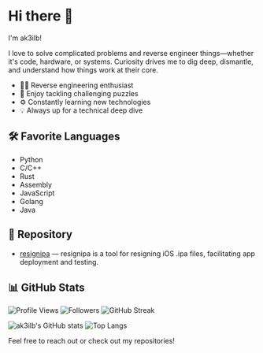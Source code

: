 # Hi there 👋

I'm ak3ilb!

I love to solve complicated problems and reverse engineer things—whether it's code, hardware, or systems. Curiosity drives me to dig deep, dismantle, and understand how things work at their core.

- 🕵️‍♂️ Reverse engineering enthusiast  
- 🧩 Enjoy tackling challenging puzzles  
- ⚙️ Constantly learning new technologies  
- 💡 Always up for a technical deep dive

## 🛠️ Favorite Languages

- Python  
- C/C++  
- Rust  
- Assembly  
- JavaScript  
- Golang  
- Java  

## 📂 Repository

- [resignipa](https://github.com/ak3ilb/resignipa) — resignipa is a tool for resigning iOS .ipa files, facilitating app deployment and testing.

## 📊 GitHub Stats

![Profile Views](https://komarev.com/ghpvc/?username=ak3ilb&color=blueviolet)
![Followers](https://img.shields.io/github/followers/ak3ilb?style=social)
![GitHub Streak](https://streak-stats.demolab.com?user=ak3ilb&theme=github-dark-blue)

![ak3ilb's GitHub stats](https://github-readme-stats.vercel.app/api?username=ak3ilb&show_icons=true&theme=github_dark)
![Top Langs](https://github-readme-stats.vercel.app/api/top-langs/?username=ak3ilb&layout=compact&theme=github_dark)

Feel free to reach out or check out my repositories!
